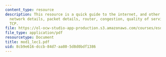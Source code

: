 ```yaml
---
content_type: resource
description: This resource is a quick guide to the internet, and other topics like
  network details, packet details, router, congestion, quality of service, protocol,
  TCP.
file: https://ol-ocw-studio-app-production.s3.amazonaws.com/courses/esd-68j-communications-and-information-policy-spring-2006/8cb9e616dccb84d7aa805d8d0bdf1386_mod1_lec1.pdf
file_type: application/pdf
resourcetype: Document
title: mod1_lec1.pdf
uid: 8cb9e616-dccb-84d7-aa80-5d8d0bdf1386
---
```

